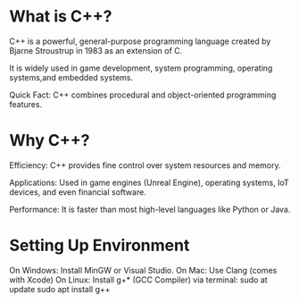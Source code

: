 # What is C++?

C++ is a powerful, general-purpose programming language created by Bjarne Stroustrup in 1983 as an extension of C.

It is widely used in game development, system programming, operating systems,and embedded systems.

Quick Fact: C++ combines procedural and object-oriented programming features.

# Why C++?

Efficiency: C++ provides fine control over system resources and memory.

Applications: Used in game engines (Unreal Engine), operating systems, IoT devices, and even financial software.

Performance: It is faster than most high-level languages like Python or Java.

# Setting Up Environment

On Windows: Install MinGW or Visual Studio.
On Mac: Use Clang (comes with Xcode)
On Linux: Install g+* (GCC Compiler)
via terminal:
sudo at update
sudo apt install g++
